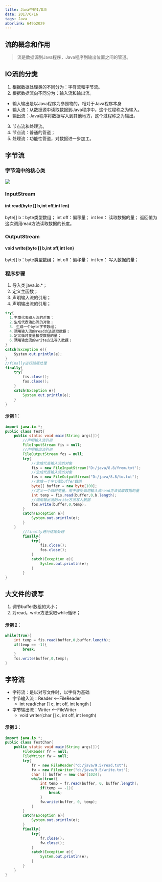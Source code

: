 ```yaml
---
title: Java中的I/O流
date: 2017/6/16
tags: Java
abbrlink: 649b2029
---
```


## 流的概念和作用 
>
> 流是数据源到Java程序，Java程序到输出位置之间的管道。


## IO流的分类 ##
> 
1. 根据数据处理类的不同分为：字符流和字节流。
2. 根据数据流向不同分为：输入流和输出流。
* 输入输出是以Java程序为参照物的，相对于Java程序本身
* 输入流：从数据源中读取数据到Java程序中，这个过程称之为输入。
* 输出流：Java程序将数据写入到其他地方，这个过程称之为输出。
3. 节点流和处理流。
4. 节点流：普通的管道；
5. 处理流：功能性管道，对数据进一步加工。

## 字节流 ##
### 字节流中的核心类 ###

![](http://i.imgur.com/zhxfDm7.png)

### InputStream ###
> 
#### int read(byte [] b,int off,int len) ####
byte[] b：byte类型数组；
int off：偏移量；
int len： 读取数据的量；
返回值为这次调用read方法读取数据的长度。

### OutputStream ###
> 
#### void write(byte [] b,int off,int len) ####
byte[] b：byte类型数组；
int off：偏移量；
int len： 写入数据的量；


### 程序步骤 ###

1. 导入类 java.io.*；
2. 定义主函数；
3. 声明输入流的引用；
4. 声明输出流的引用；
```java
try{
  1.生成代表输入流的对象；
  2.生成代表输出流的对象；
  3. 生成一个byte字节数组；
  4.调用输入流的read方法读取数据；
  5.定义临时变量接受数据的量；
  6.调用输出流的write方法写入数据；
}
catch(Exception e){
	Systen.out.println(e);
}
//finally进行结尾处理
finally{
	try{
		fis.close();
		fos.close();
	}
	catch(Exception e){
		System.out.println(e);
	}
}
```
#### 示例 1：
```java
import java.io.*;
public class Test{
	public static void main(String args[]){
		//声明输入流引用
		FileInputStream fis = null;
		//声明输出流引用
		FileOutputStream fos = null;
		try{
			//生成代表输入流的对象
			fis = new FileInputStream("D:/java/8.8/from.txt");
			//生成代表输入流的对象
			fos = new FileOutputStream("D:/java/8.8/to.txt");
			//生成一个字节型buffer数组
			byte[] buffer = new byte[100];
			//定义一个临时变量，用于接受调用输入流read方法读取数据的量
			int temp = fis.read(buffer,0,b.length);
			//调用输出流的write方法写入数据
			fos.write(buffer,0,temp);
		}
		catch(Exception e){
			System.out.println(e);
		}
	}
		//finally进行结尾处理
		finally{
			try{
				fis.close();
				fos.close();
			}
			catch(Exception e){
				System.out.println(e);
			}
		}
}
```



## 大文件的读写 ##
1. 调节buffer数组的大小；
2. 对read，write方法采取while循环；

#### 示例 2：

```java 
while(true){
	int temp = fis.read(buffer,0,buffer.length);
	if(temp == -1){
		break;
	}
	fos.write(buffer,0,temp);
}
```

## 字符流 ##

* 字符流：是以对写文件时，以字符为基础
* 字节输入流：Reader <--FileReader 
    * int read(char [] c, int off, int length )
* 字节输出流：Writer  <--FileWriter
    * void writer(char [] c, int off, int length)

#### 示例 3：
```java
import java.io.*;
public class TestChar{
	public static void main(String args[]){
		FileReader fr = null;
		FileWriter fw = null;
		try{
			fr = new FileReader("d:/java/9.5/read.txt");
			fw = new FileWriter("d:/java/9.5/write.txt");
			char [] buffer = new char[1024];
			while(true){
				int temp = fr.read(buffer, 0, buffer.length);
				if(temp == -1){
					break;
				}
				fw.write(buffer, 0, temp);
			}
		}
		catch(Exception e){
			System.out.println(e);
		}
		finally{
			try{
				fr.close();
				fw.close();
			}
			catch(Exception e){
				System.out.println(e);
			}
		}
	}
}
```